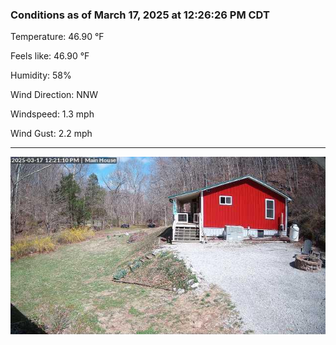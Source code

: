 ### Conditions as of March 17, 2025 at 12:26:26 PM CDT 

Temperature: 46.90 &deg;F

Feels like: 46.90 &deg;F

Humidity: 58%

Wind Direction: NNW

Windspeed: 1.3 mph

Wind Gust: 2.2 mph

---

<img src="./images/latest.jpeg"/>

